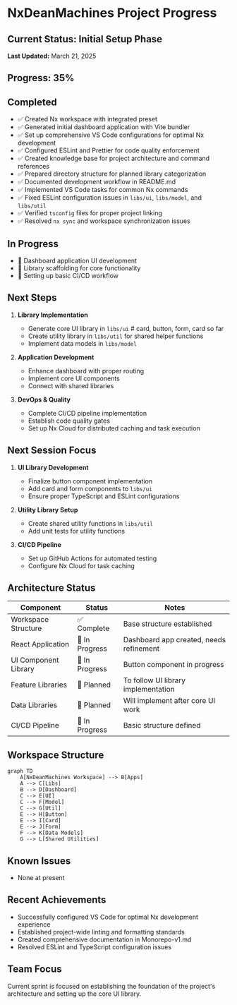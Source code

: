 # NxDeanMachines Project Progress

## Current Status: Initial Setup Phase

**Last Updated:** March 21, 2025

## Progress: 35%

## Completed

- ✅ Created Nx workspace with integrated preset
- ✅ Generated initial dashboard application with Vite bundler
- ✅ Set up comprehensive VS Code configurations for optimal Nx development
- ✅ Configured ESLint and Prettier for code quality enforcement
- ✅ Created knowledge base for project architecture and command references
- ✅ Prepared directory structure for planned library categorization
- ✅ Documented development workflow in README.md
- ✅ Implemented VS Code tasks for common Nx commands
- ✅ Fixed ESLint configuration issues in `libs/ui`, `libs/model`, and `libs/util`
- ✅ Verified `tsconfig` files for proper project linking
- ✅ Resolved `nx sync` and workspace synchronization issues

## In Progress

- 🔄 Dashboard application UI development
- 🔄 Library scaffolding for core functionality
- 🔄 Setting up basic CI/CD workflow

## Next Steps

1. **Library Implementation**

   - Generate core UI library in `libs/ui` # card, button, form, card so far
   - Create utility library in `libs/util` for shared helper functions
   - Implement data models in `libs/model`

2. **Application Development**

   - Enhance dashboard with proper routing
   - Implement core UI components
   - Connect with shared libraries

3. **DevOps & Quality**
   - Complete CI/CD pipeline implementation
   - Establish code quality gates
   - Set up Nx Cloud for distributed caching and task execution

## Next Session Focus

1. **UI Library Development**

   - Finalize button component implementation
   - Add card and form components to `libs/ui`
   - Ensure proper TypeScript and ESLint configurations

2. **Utility Library Setup**

   - Create shared utility functions in `libs/util`
   - Add unit tests for utility functions

3. **CI/CD Pipeline**
   - Set up GitHub Actions for automated testing
   - Configure Nx Cloud for task caching

## Architecture Status

| Component            | Status         | Notes                                   |
| -------------------- | -------------- | --------------------------------------- |
| Workspace Structure  | ✅ Complete    | Base structure established              |
| React Application    | 🔄 In Progress | Dashboard app created, needs refinement |
| UI Component Library | 🔄 In Progress | Button component in progress            |
| Feature Libraries    | 📅 Planned     | To follow UI library implementation     |
| Data Libraries       | 📅 Planned     | Will implement after core UI work       |
| CI/CD Pipeline       | 🔄 In Progress | Basic structure defined                 |

## Workspace Structure

```mermaid
graph TD
    A[NxDeanMachines Workspace] --> B[Apps]
    A --> C[Libs]
    B --> D[Dashboard]
    C --> E[UI]
    C --> F[Model]
    C --> G[Util]
    E --> H[Button]
    E --> I[Card]
    E --> J[Form]
    F --> K[Data Models]
    G --> L[Shared Utilities]
```

## Known Issues

- None at present

## Recent Achievements

- Successfully configured VS Code for optimal Nx development experience
- Established project-wide linting and formatting standards
- Created comprehensive documentation in Monorepo-v1.md
- Resolved ESLint and TypeScript configuration issues

## Team Focus

Current sprint is focused on establishing the foundation of the project's architecture and setting up the core UI library.
